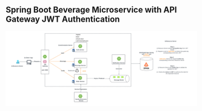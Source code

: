 ## Spring Boot Beverage Microservice with API Gateway JWT Authentication

![Diagram](docs/Beverage-microservice.png)
